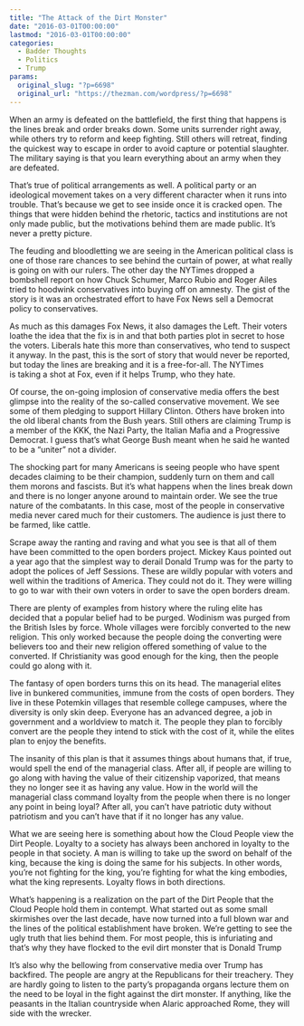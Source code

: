 ```yaml
---
title: "The Attack of the Dirt Monster"
date: "2016-03-01T00:00:00"
lastmod: "2016-03-01T00:00:00"
categories:
  - Badder Thoughts
  - Politics
  - Trump
params:
  original_slug: "?p=6698"
  original_url: "https://thezman.com/wordpress/?p=6698"
---
```


When an army is defeated on the battlefield, the first thing that
happens is the lines break and order breaks down. Some units surrender
right away, while others try to reform and keep fighting. Still others
will retreat, finding the quickest way to escape in order to avoid
capture or potential slaughter. The military saying is that you learn
everything about an army when they are defeated.

That’s true of political arrangements as well. A political party or an
ideological movement takes on a very different character when it runs
into trouble. That’s because we get to see inside once it is cracked
open. The things that were hidden behind the rhetoric, tactics and
institutions are not only made public, but the motivations behind them
are made public. It’s never a pretty picture.

The feuding and bloodletting we are seeing in the American political
class is one of those rare chances to see behind the curtain of power,
at what really is going on with our rulers. The other day the NYTimes
dropped a bombshell report on how Chuck Schumer, Marco Rubio and Roger
Ailes tried to hoodwink conservatives into buying off on amnesty. The
gist of the story is it was an orchestrated effort to have Fox News sell
a Democrat policy to conservatives.

As much as this damages Fox News, it also damages the Left. Their voters
loathe the idea that the fix is in and that both parties plot in secret
to hose the voters. Liberals hate this more than conservatives, who tend
to suspect it anyway. In the past, this is the sort of story that would
never be reported, but today the lines are breaking and it is a
free-for-all. The NYTimes is taking a shot at Fox, even if it helps
Trump, who they hate.

Of course, the on-going implosion of conservative media offers the best
glimpse into the reality of the so-called conservative movement. We see
some of them pledging to support Hillary Clinton. Others have broken
into the old liberal chants from the Bush years. Still others are
claiming Trump is a member of the KKK, the Nazi Party, the Italian Mafia
and a Progressive Democrat. I guess that’s what George Bush meant when
he said he wanted to be a “uniter” not a divider.

The shocking part for many Americans is seeing people who have spent
decades claiming to be their champion, suddenly turn on them and call
them morons and fascists. But it’s what happens when the lines break
down and there is no longer anyone around to maintain order. We see the
true nature of the combatants. In this case, most of the people in
conservative media never cared much for their customers. The audience
is just there to be farmed, like cattle.

Scrape away the ranting and raving and what you see is that all of them
have been committed to the open borders project. Mickey Kaus pointed out
a year ago that the simplest way to derail Donald Trump was for the
party to adopt the polices of Jeff Sessions. These are wildly popular
with voters and well within the traditions of America. They could not do
it. They were willing to go to war with their own voters in order to
save the open borders dream.

There are plenty of examples from history where the ruling elite has
decided that a popular belief had to be purged. Wodinism was purged from
the British Isles by force. Whole villages were forcibly converted to
the new religion. This only worked because the people doing the
converting were believers too and their new religion offered something
of value to the converted. If Christianity was good enough for the king,
then the people could go along with it.

The fantasy of open borders turns this on its head. The managerial
elites live in bunkered communities, immune from the costs of open
borders. They live in these Potemkin villages that resemble college
campuses, where the diversity is only skin deep. Everyone has an
advanced degree, a job in government and a worldview to match it. The
people they plan to forcibly convert are the people they intend to stick
with the cost of it, while the elites plan to enjoy the benefits.

The insanity of this plan is that it assumes things about humans that,
if true, would spell the end of the managerial class. After all, if
people are willing to go along with having the value of their
citizenship vaporized, that means they no longer see it as having any
value. How in the world will the managerial class command loyalty from
the people when there is no longer any point in being loyal? After all,
you can’t have patriotic duty without patriotism and you can’t have that
if it no longer has any value.

What we are seeing here is something about how the Cloud People view the
Dirt People. Loyalty to a society has always been anchored in loyalty to
the people in that society. A man is willing to take up the sword on
behalf of the king, because the king is doing the same for his subjects.
In other words, you’re not fighting for the king, you’re fighting
for what the king embodies, what the king represents. Loyalty flows in
both directions.

What’s happening is a realization on the part of the Dirt People that
the Cloud People hold them in contempt. What started out as some small
skirmishes over the last decade, have now turned into a full blown war
and the lines of the political establishment have broken. We’re getting
to see the ugly truth that lies behind them. For most people, this is
infuriating and that’s why they have flocked to the evil dirt monster
that is Donald Trump

It’s also why the bellowing from conservative media over Trump has
backfired. The people are angry at the Republicans for their treachery.
They are hardly going to listen to the party’s propaganda organs lecture
them on the need to be loyal in the fight against the dirt monster. If
anything, like the peasants in the Italian countryside when Alaric
approached Rome, they will side with the wrecker.

